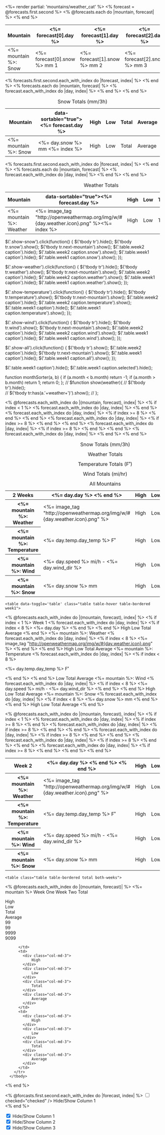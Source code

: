<table data-toggle='table' class="table table-hover table-bordered week1">
	<%= render partial: 'mountains/weather_cat' %>
	  <thead>
	    <tr>
	      <th data-field="mountain" data-sortable="true">Mountain</th>
	      <% forecast = @forecasts.first.second %>
		      <th data-field="#{day}" data-sortable="true"><%= forecast[0].day %></th>
		      <th data-field="#{day}" data-sortable="true"><%= forecast[1].day %></th>
		      <th data-field="#{day}" data-sortable="true"><%= forecast[2].day %></th>
		      <th data-field="#{day}" data-sortable="true"><%= forecast[3].day %></th>
		      <th data-field="#{day}" data-sortable="true"><%= forecast[4].day %></th>
		      <th data-field="#{day}" data-sortable="true"><%= forecast[5].day %></th>
		      <th data-field="#{day}" data-sortable="true"><%= forecast[6].day %></th>
		      <th data-field="#{day}" data-sortable="true"><%= forecast[7].day %></th>
		      <th data-field="#{day}" data-sortable="true"><%= forecast[8].day %></th>
		      <th data-field="#{day}" data-sortable="true"><%= forecast[9].day %></th>
		      <th data-field="#{day}" data-sortable="true"><%= forecast[10].day %></th>
		      <th data-field="#{day}" data-sortable="true"><%= forecast[11].day %></th>
		      <th data-field="#{day}" data-sortable="true"><%= forecast[12].day %></th>
		      <th data-field="#{day}" data-sortable="true"><%= forecast[13].day %></th>
		      <th data-field="14" data-sortable="true"><%= forecast[14].day %></th>
		      <th data-field="15" data-sortable="true"><%= forecast[15].day %></th>
	      <th data-field="h" data-sortable="true">High</th>
	      <th data-field="l" data-sortable="true">Low</th>
	      <th data-field="t" data-sortable="true">Total</th>
	      <th data-field="a" data-sortable="true">Average</th>
	    </tr>
	  </thead>
	  <tbody>
			<% @forecasts.each do |mountain, forecast| %>
		    <tr class='snow'>
		      <td><%= mountain %>: Snow</td>
		      <td><%= forecast[0].snow %> mm 1</td>
		      <td><%= forecast[1].snow %> mm 2</td>
		      <td><%= forecast[2].snow %> mm 3</td>
		      <td><%= forecast[3].snow %> mm 4</td>
		      <td><%= forecast[4].snow %> mm 5</td>
		      <td><%= forecast[5].snow %> mm 6</td>
		      <td><%= forecast[6].snow %> mm 7</td>
		      <td><%= forecast[7].snow %> mm 8</td>
		      <td><%= forecast[8].snow %> mm 9</td>
		      <td><%= forecast[9].snow %> mm 10</td>
		      <td><%= forecast[10].snow %> mm 11</td>
		      <td><%= forecast[11].snow %> mm 12</td>
		      <td><%= forecast[12].snow %> mm 13</td>
		      <td><%= forecast[13].snow %> mm 14</td>
		      <td><%= forecast[14].snow %> mm 15</td>
		      <td><%= forecast[15].snow %> mm 16</td>
		      <td>High</td>
		      <td>Low</td>
		      <td>Total</td>
		      <td>Average</td>
		    </tr>
			<% end %>
	  </tbody>
</table>

<table data-toggle='table' class="table table-hover table-bordered week1">
	<caption class='snow'>Snow Totals (mm/3h)</caption>
	  <thead>
	    <tr>
	      <th data-field="mountain" data-sortable="true">Mountain</th>
				<% forecasts.first.second.each_with_index do |forecast, index| %>
					<th data-field=<%= "day" + (index + 1).to_s %> data-sortable="true"><%= forecast.day %></th>
				<% end %>
	      <th data-field="h" data-sortable="true">High</th>
	      <th data-field="l" data-sortable="true">Low</th>
	      <th data-field="t" data-sortable="true">Total</th>
	      <th data-field="a" data-sortable="true">Average</th>
	    </tr>
	  </thead>
	  <tbody>
			<% forecasts.each do |mountain, forecast| %>
		    <tr class='snow'>
		      <td><%= mountain %>: Snow</td>
		      <% forecast.each_with_index do |day, index| %>
		      	<td><%= day.snow %> mm <%= index %> </td>
		      <% end %>
		      <td>High</td>
		      <td>Low</td>
		      <td>Total</td>
		      <td>Average</td>
		    </tr>
			<% end %>
	  </tbody>
</table>



<table data-toggle='table' class="table table-hover table-bordered week1">
	<caption class='weather'>Weather Totals</caption>
	  <thead>
	    <tr>
	      <th data-field="mountain" data-sortable="true">Mountain</th>
				<% forecasts.first.second.each_with_index do |forecast, index| %>
					<th data-field=<%= "day" + (index + 1).to_s %> data-sortable="true"><%= forecast.day %></th>
				<% end %>
	      <th data-field="h" data-sortable="true">High</th>
	      <th data-field="l" data-sortable="true">Low</th>
	      <th data-field="t" data-sortable="true">Total</th>
	      <th data-field="a" data-sortable="true">Average</th>
	    </tr>
	  </thead>
	  <tbody>
			<% forecasts.each do |mountain, forecast| %>
		    <tr class='weather'>
		      <td><%= mountain %>: Weather</td>
		      <% forecast.each_with_index do |day, index| %>
		      	<td><%= image_tag "http://openweathermap.org/img/w/#{day.weather.icon}.png" %><%= index %></td>
	      	<% end %>
		      <td>High</td>
		      <td>Low</td>
		      <td>Total</td>
		      <td>Average</td>
		  	</tr>
			<% end %>
	  </tbody>
</table>



$('.show-snow').click(function() {
    $('tbody tr').hide();
    $('tbody tr.snow').show();
    $('tbody tr.next-mountain').show();
    $('.table.week2 caption').hide();
    $('.table.week2 caption.snow').show();
    $('.table.week1 caption').hide();
    $('.table.week1 caption.snow').show();
});

$('.show-weather').click(function() {
    $('tbody tr').hide();
    $('tbody tr.weather').show();
    $('tbody tr.next-mountain').show();
    $('.table.week2 caption').hide();
    $('.table.week2 caption.weather').show();
    $('.table.week1 caption').hide();
    $('.table.week1 caption.weather').show();
});

$('.show-temperature').click(function() {
    $('tbody tr').hide();
    $('tbody tr.temperature').show();
    $('tbody tr.next-mountain').show();
    $('.table.week2 caption').hide();
    $('.table.week2 caption.temperature').show();
    $('.table.week1 caption').hide();
    $('.table.week1 caption.temperature').show();
});

$('.show-wind').click(function() {
    $('tbody tr').hide();
    $('tbody tr.wind').show();
    $('tbody tr.next-mountain').show();
    $('.table.week2 caption').hide();
    $('.table.week2 caption.wind').show();
    $('.table.week1 caption').hide();
    $('.table.week1 caption.wind').show();
});

$('.show-all').click(function() {
    $('tbody tr').show();
    $('.table.week2 caption').hide();
    $('tbody tr.next-mountain').show();
    $('.table.week1 caption').hide();
    $('.table.week1 caption.all').show();
});

$('.table.week1 caption').hide();
$('.table.week1 caption.selected').hide();

function monthSorter(a, b) {
    if (a.month < b.month) return -1;
    if (a.month > b.month) return 1;
    return 0;
};
// $function show(weather){
//     $('tbody tr').hide();   
//     $('tbody tr:has(a.'+weather+')').show();
//     };







<table class="table table-bordered week2">
<caption class='snow'>Snow Totals (mm/3h)</caption>
<caption class='weather'>Weather Totals</caption>
<caption class='temperature'>Temperature Totals (F˚)</caption>
<caption class='wind'>Wind Totals (mi/hr)</caption>
<caption class='all'>All Mountains</caption>
<% @forecasts.each_with_index do |(mountain, forecast), index| %>
	  <thead>
	    <tr>
	    	<% if index < 1 %>
	      <th>2 Weeks</th>
	      <% forecast.each_with_index do |day, index| %>
	      	<th><%= day.day %></td>
	      <% end %>
	      <th>High</th>
	      <th>Low</th>
	      <th>Total</th>
	      <th>Average</th>
	    </tr>
	  </thead>
	  <% end %>
	  <tbody>
	    <tr class='weather'>
	      <th><%= mountain %>: Weather</th>
	      <% forecast.each_with_index do |day, index| %>
	      	<% if index >= 8 %>
	      	<td><%= image_tag "http://openweathermap.org/img/w/#{day.weather.icon}.png" %></td>
	      	<% end %>
	      <% end %>
	      <td>High</td>
	      <td>Low</td>
	      <td>Total</td>
	      <td>Average</td>
	    </tr>
	    <tr class='temperature'>
	      <th><%= mountain %>: Temperature</th>
	      <% forecast.each_with_index do |day, index| %>
	      <% if index >= 8 %>
	      	<td><p><%= day.temp.day_temp %> F˚</p></td>
	      <% end %>
	      <% end %>
	      <td>High</td>
	      <td>Low</td>
	      <td>Total</td>
	      <td>Average</td>
	    </tr>
	    <tr class='wind'>
	      <th><%= mountain %>: Wind</th>
	      <% forecast.each_with_index do |day, index| %>
	      <% if index >= 8 %>
	      	<td><%= day.speed %> mi/h - <%= day.wind_dir %></td>
	      <% end %>
	      <% end %>
	      <td>High</td>
	      <td>Low</td>
	      <td>Total</td>
	      <td>Average</td>
	    </tr>
	    <tr class='snow'>
	      <th><%= mountain %>: Snow</th>
	      <% forecast.each_with_index do |day, index| %>
	      	<td><%= day.snow %> mm</td>
	      <% end %>
	      <td>High</td>
	      <td>Low</td>
	      <td>Total</td>
	      <td>Average</td>
	    </tr>
	  </tbody>
<% end %>
	</table>



	<table data-toggle='table' class="table table-hover table-bordered week1">
<% @forecasts.each_with_index do |(mountain, forecast), index| %>
	  <thead>
	    <tr>
	    	<% if index < 1 %>
	      <th> Week 1</th>
	      <% forecast.each_with_index do |day, index| %>
	      	<% if index < 8 %>
	      	<th data-field="#{day}" 
            data-sortable="true"><%= day.day %></td>
	      	<% end %>
	      <% end %>
	      <th data-field="h" 
            data-sortable="true">High</th>
	      <th data-field="l" 
            data-sortable="true">Low</th>
	      <th data-field="t" 
            data-sortable="true">Total</th>
	      <th data-field="a" 
            data-sortable="true">Average</th>
	    </tr>
	  </thead>
	  <% end %>
	  <tbody>
			<tr class='weather'>
				<td><%= mountain %>: Weather</td>
				<% forecast.each_with_index do |day, index| %>
					<% if index < 8 %>
						<td><%= image_tag "http://openweathermap.org/img/w/#{day.weather.icon}.png" %></td>
					<% end %>
				<% end %>
				<td>High</td>
				<td>Low</td>
				<td>Total</td>
				<td>Average</td>
			</tr>
	    <tr class='temperature'>
	      <td><%= mountain %>: Temperature</td>
	      <% forecast.each_with_index do |day, index| %>
	      <% if index < 8 %>
	      	<td><p><%= day.temp.day_temp %> F˚</p></td>
	      <% end %>
	      <% end %>
	      <td></td>
	      <td>Low</td>
	      <td>Total</td>
	      <td>Average</td>
	    </tr>
	    <tr class='wind'>
	      <td><%= mountain %>: Wind</td>
	      <% forecast.each_with_index do |day, index| %>
	      <% if index < 8 %>
	      	<td><%= day.speed %> mi/h - <%= day.wind_dir %></td>
	      <% end %>
	      <% end %>
	      <td>High</td>
	      <td>Low</td>
	      <td>Total</td>
	      <td>Average</td>
	    </tr>
	    <tr class='snow'>
	      <td><%= mountain %>: Snow</td>
	      <% forecast.each_with_index do |day, index| %>
	      <% if index < 8 %>
	      	<td><%= day.snow %> mm</td>
	      <% end %>
	      <% end %>
	      <td>High</td>
	      <td>Low</td>
	      <td>Total</td>
	      <td>Average</td>
	    </tr>
	  </tbody>
<% end %>
	</table>


<table class="table table-bordered week2">
<% @forecasts.each_with_index do |(mountain, forecast), index| %>
	  <thead>
	    <tr>
	    	<% if index < 1 %>
	      <th> Week 2</th>
	      <% forecast.each_with_index do |day, index| %>
	      	<% if index >= 8 %>
	      	<th><%= day.day %></td>
	      	<% end %>
	      <% end %>
	      <th>High</th>
	      <th>Low</th>
	      <th>Total</th>
	      <th>Average</th>
	    </tr>
	  </thead>
	  <% end %>
	  <tbody>
	    <tr class='weather'>
	      <th><%= mountain %>: Weather</th>
	      <% forecast.each_with_index do |day, index| %>
	      	<% if index >= 8 %>
	      	<td><%= image_tag "http://openweathermap.org/img/w/#{day.weather.icon}.png" %></td>
	      	<% end %>
	      <% end %>
	      <td>High</td>
	      <td>Low</td>
	      <td>Total</td>
	      <td>Average</td>
	    </tr>
	    <tr class='temperature'>
	      <th><%= mountain %>: Temperature</th>
	      <% forecast.each_with_index do |day, index| %>
	      <% if index >= 8 %>
	      	<td><p><%= day.temp.day_temp %> F˚</p></td>
	      <% end %>
	      <% end %>
	      <td>High</td>
	      <td>Low</td>
	      <td>Total</td>
	      <td>Average</td>
	    </tr>
	    <tr class='wind'>
	      <th><%= mountain %>: Wind</th>
	      <% forecast.each_with_index do |day, index| %>
	      <% if index >= 8 %>
	      	<td><%= day.speed %> mi/h - <%= day.wind_dir %></td>
	      <% end %>
	      <% end %>
	      <td>High</td>
	      <td>Low</td>
	      <td>Total</td>
	      <td>Average</td>
	    </tr>
	    <tr class='snow'>
	      <th><%= mountain %>: Snow</th>
	      <% forecast.each_with_index do |day, index| %>
	      <% if index >= 8 %>
	      	<td><%= day.snow %> mm</td>
	      <% end %>
	      <% end %>
	      <td>High</td>
	      <td>Low</td>
	      <td>Total</td>
	      <td>Average</td>
	    </tr>
	  </tbody>
<% end %>
	</table>


	<table class="table table-bordered total both-weeks">
<% @forecasts.each_with_index do |(mountain, forecast)| %>
	  <thead>
	    <tr>
	      <th><%= mountain %></th>
	      <th class='center-text'>Week One</th>
	      <th class='center-text'>Week Two</th>
	      <th clsss='center-text'>Total</th>
	    </tr>
	  </thead>
	  <tbody>
	    <tr>
	      <th></th>
	      <td>
	      	<div class="col-md-3">
	      		High
	      	</div>
	      	<div class="col-md-3">
	      		Low
	      	</div>
	      	<div class="col-md-3">
	      		Total
	      	</div>
	      	<div class="col-md-3">
	      		Average
	      	</div>
	      	<div class="col-md-3">
	      		99
	      	</div>
	      	<div class="col-md-3">
	      		99
	      	</div>
	      	<div class="col-md-3">
	      		9999
	      	</div>
	      	<div class="col-md-3">
	      		9099
	      	</div>

	      </td>
	      <td>
	      	<div class="col-md-3">
	      		High
	      	</div>
	      	<div class="col-md-3">
	      		Low
	      	</div>
	      	<div class="col-md-3">
	      		Total
	      	</div>
	      	<div class="col-md-3">
	      		Average
	      	</div>
	      </td>
	      <td>
	      	<div class="col-md-3">
	      		High
	      	</div>
	      	<div class="col-md-3">
	      		Low
	      	</div>
	      	<div class="col-md-3">
	      		Total
	      	</div>
	      	<div class="col-md-3">
	      		Average
	      	</div>
	      </td>
	    </tr>
	  </tbody>
<% end %>
	</table>



<form>
	<% @forcasts.first.second.each_with_index do |forecast, index| %>
    <input type="checkbox" name=<%= 'day' + index.to_s %> checked="checked" /> Hide/Show Column 1 <br />
	<% end %>
</form>


<form>
    <input type="checkbox" name="day0" checked="checked" /> Hide/Show Column 1 <br />
    <input type="checkbox" name="day1" checked="checked" /> Hide/Show Column 2 <br />
    <input type="checkbox" name="day2" checked="checked" /> Hide/Show Column 3 <br />
</form>


